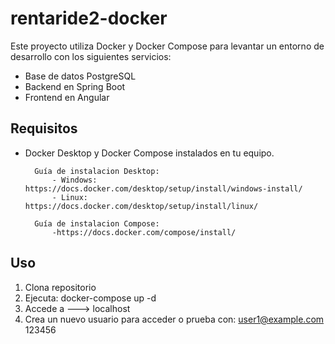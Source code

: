 # rentaride2-docker

Este proyecto utiliza Docker y Docker Compose para levantar un entorno de desarrollo con los siguientes servicios:

- Base de datos PostgreSQL
- Backend en Spring Boot
- Frontend en Angular

## Requisitos

- Docker Desktop y Docker Compose instalados en tu equipo.
  
        Guía de instalacion Desktop: 
            - Windows:  https://docs.docker.com/desktop/setup/install/windows-install/
            - Linux:    https://docs.docker.com/desktop/setup/install/linux/
  
        Guía de instalacion Compose: 
            -https://docs.docker.com/compose/install/
            
## Uso

1. Clona repositorio
2. Ejecuta: docker-compose up -d
3. Accede a ---> localhost
4. Crea un nuevo usuario para acceder o prueba con:
         user1@example.com      123456
